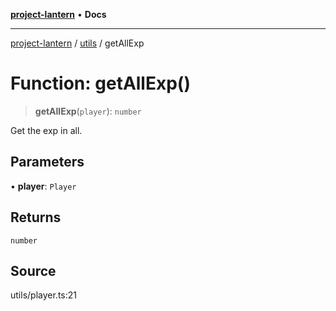 [**project-lantern**](../../../README.md) • **Docs**

***

[project-lantern](../../../globals.md) / [utils](../README.md) / getAllExp

# Function: getAllExp()

> **getAllExp**(`player`): `number`

Get the exp in all.

## Parameters

• **player**: `Player`

## Returns

`number`

## Source

utils/player.ts:21
